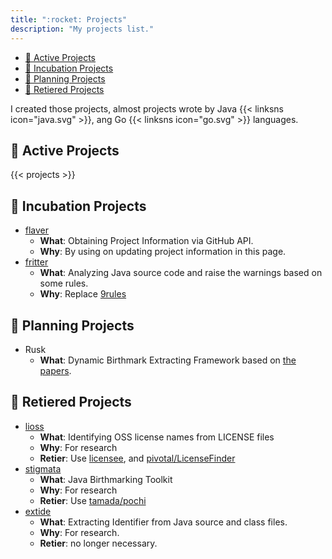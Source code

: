 ```yaml
---
title: ":rocket: Projects"
description: "My projects list."
---
```


- [:rocket: Active Projects](#rocket-active-projects)
- [:hatching_chick: Incubation Projects](#hatching_chick-incubation-projects)
- [:seedling: Planning Projects](#seedling-planning-projects)
- [:put_litter_in_its_place: Retiered Projects](#put_litter_in_its_place-retiered-projects)

I created those projects, almost projects wrote by Java {{< linksns icon="java.svg" >}}, ang Go {{< linksns icon="go.svg" >}} languages.

## :rocket: Active Projects

{{< projects >}}

## :hatching_chick: Incubation Projects

- [flaver](https://github.com/tamada/flaver)
  - **What**: Obtaining Project Information via GitHub API.
  - **Why**: By using on updating project information in this page.
- [fritter](https://github.com/tamada/fritter)
  - **What**: Analyzing Java source code and raise the warnings based on some rules.
  - **Why**: Replace [9rules](https://github.com/tamada/9rules)

## :seedling: Planning Projects

- Rusk
  - **What**: Dynamic Birthmark Extracting Framework based on [the papers](https://tamadalab.github.io/publications/?filter=yokoi).

## :put_litter_in_its_place: Retiered Projects

- [lioss](https://github.com/tamada/lioss)
  - **What**: Identifying OSS license names from LICENSE files
  - **Why**: For research
  - **Retier**: Use [licensee](https://github.com/licensee/licensee), and [pivotal/LicenseFinder](https://github.com/pivotal/LicenseFinder)
- [stigmata](https://github.com/tamada/stigmata)
  - **What**: Java Birthmarking Toolkit
  - **Why**: For research
  - **Retier**: Use [tamada/pochi](https://tamada.github.io/pochi)
- [extide](https://github.com/tamada/extide)
  - **What**: Extracting Identifier from Java source and class files.
  - **Why**: For research.
  - **Retier**: no longer necessary.
